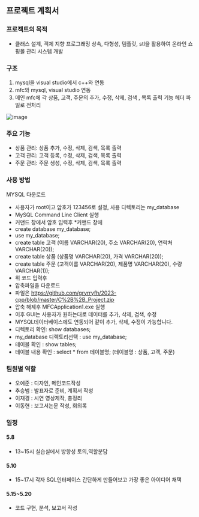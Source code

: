 ## 프로젝트 계획서

### 프로젝트의 목적
* 클래스 설계, 객체 지향 프로그래밍 상속, 다형성, 템플릿, stl을 활용하여 온라인 쇼핑몰 관리 시스템 개발

### 구조
1. mysql을 visual studio에서 c++와 연동
2. mfc와 mysql, visual studio 연동
3. 메인 mfc에 각 상품, 고객, 주문의  추가, 수정, 삭제, 검색 , 목록 출력 기능 헤더 파일로 전처리

![image](https://github.com/gryrryfh/2023-cpp/assets/50912987/afd252fd-a62f-4ce7-ade7-5f89d838b75a)



### 주요 기능
* 상품 관리: 상품 추가, 수정, 삭제, 검색, 목록 출력
* 고객 관리: 고객 등록, 수정, 삭제, 검색, 목록 출력
* 주문 관리: 주문 생성, 수정, 삭제, 검색, 목록 출력

### 사용 방법
MYSQL 다운로드
* 사용자가 root이고 암호가 123456로 설정,  사용 디렉토리는 my_database
* MySQL Command Line Client 실행
* 커맨드 창에서 암호 입력후 
*커맨드 창에 
* create database my_database;
* use my_database;
* create table 고객 (이름 VARCHAR(20), 주소 VARCHAR(20), 연락처 VARCHAR(20));
* create table 상품 (상품명 VARCHAR(20), 가격 VARCHAR(20));
* create table 주문 (고객이름 VARCHAR(20), 제품명 VARCHAR(20), 수량 VARCHAR(1));
* 위 코드 입력후
* 압축파일을 다운로드
* 파일은 https://github.com/gryrryfh/2023-cpp/blob/master/C%2B%2B_Project.zip
* 압축 해제후 MFCApplication1.exe 실행
* 이후 GUI는 사용자가 원하는대로 데이터를 추가, 삭제, 검색, 수정
* MYSQL데이터베이스에도 연동되어 같이 추가, 삭제, 수정이 가능합니다.
* 디렉토리 확인: show databases;
* my_database 디렉토리선택 : use my_database;
* 테이블 확인 : show tables;
* 테이블 내용 확인 : select * from 테이블명; (테이블명 : 상품, 고객, 주문)

### 팀원별 역할
* 오예준 : 디자인, 메인코드작성
* 추승범 : 발표자료 준비, 계획서 작성
* 이재경 : 시연 영상제작, 총정리
* 이동현 : 보고서논문 작성, 회의록


### 일정

#### 5.8
* 13~15시 실습실에서 방향성 토의,역할분담
#### 5.10
* 15~17시 각자 SQL인터페이스 간단하게 만들어보고 가장 좋은 아이디어 채택
#### 5.15~5.20
* 코드 구현, 분석, 보고서 작성

